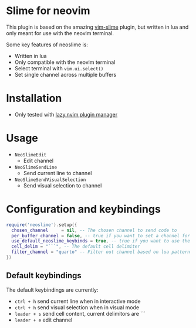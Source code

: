 # Slime for neovim


This plugin is based on the amazing [vim-slime](https://github.com/jpalardy/vim-slime)
plugin, but written in lua and only meant for use with the neovim terminal.

Some key features of neoslime is:

- Written in lua
- Only compatible with the neovim terminal
- Select terminal with `vim.ui.select()`
- Set single channel across multiple buffers


# Installation

- Only tested with [lazy.nvim plugin manager](https://www.lazyvim.org)


# Usage

- `NeoSlimeEdit`
  + Edit channel
- `NeoSlimeSendLine`
  + Send current line to channel
- `NeoSlimeSendVisualSelection`
  + Send visual selection to channel

# Configuration and keybindings

```lua
require('neoslime').setup({
  chosen_channel     = nil, -- The chosen channel to send code to
  per_buffer_channel = false, -- true if you want to set a channel for each buffer
  use_default_neoslime_keybinds = true, -- true if you want to use the default keybinds
  cell_delim = "```", -- The default cell delimiter
  filter_channel = "quarto" -- Filter out channel based on lua pattern matching	(not regex)
})
``` 

## Default keybindings

The default keybindings are currently:

- `ctrl + h` send current line when in interactive mode
- `ctrl + h` send visual selection when in visual mode
- `leader + s` send cell content, current delimitors are ```
- `leader + e` edit channel
